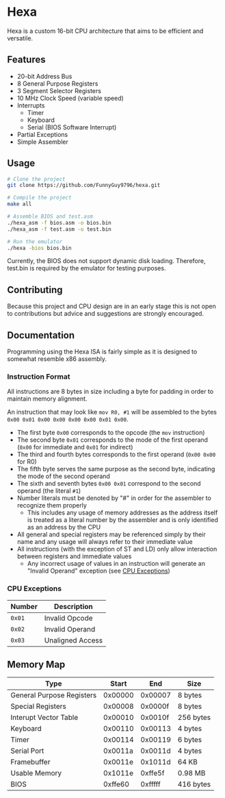 # Hexa
Hexa is a custom 16-bit CPU architecture that aims to be efficient and versatile.

## Features
- 20-bit Address Bus
- 8 General Purpose Registers
- 3 Segment Selector Registers
- 10 MHz Clock Speed (variable speed)
- Interrupts
  - Timer
  - Keyboard
  - Serial (BIOS Software Interrupt)
- Partial Exceptions
- Simple Assembler

## Usage
``` bash
# Clone the project
git clone https://github.com/FunnyGuy9796/hexa.git

# Compile the project
make all

# Assemble BIOS and test.asm
./hexa_asm -f bios.asm -o bios.bin
./hexa_asm -f test.asm -o test.bin

# Run the emulator
./hexa -bios bios.bin
```
Currently, the BIOS does not support dynamic disk loading. Therefore, test.bin is required by the emulator for testing purposes.

## Contributing
Because this project and CPU design are in an early stage this is not open to contributions but advice and suggestions are strongly encouraged.

## Documentation
Programming using the Hexa ISA is fairly simple as it is designed to somewhat resemble x86 assembly.

### Instruction Format
All instructions are 8 bytes in size including a byte for padding in order to maintain memory alignment.

An instruction that may look like `mov R0, #1` will be assembled to the bytes `0x00 0x01 0x00 0x00 0x00 0x00 0x01 0x00`.
- The first byte `0x00` corresponds to the opcode (the `mov` instruction)
- The second byte `0x01` corresponds to the mode of the first operand (`0x00` for immediate and `0x01` for indirect)
- The third and fourth bytes corresponds to the first operand (`0x00 0x00` for R0)
- The fifth byte serves the same purpose as the second byte, indicating the mode of the second operand
- The sixth and seventh bytes `0x00 0x01` correspond to the second operand (the literal `#1`)
- Number literals must be denoted by "#" in order for the assembler to recognize them properly
  - This includes any usage of memory addresses as the address itself is treated as a literal number by the assembler and is only identified as an address by the CPU
- All general and special registers may be referenced simply by their name and any usage will always refer to their immediate value
- All instructions (with the exception of ST and LD) only allow interaction between registers and immediate values
  - Any incorrect usage of values in an instruction will generate an "Invalid Operand" exception (see [CPU Exceptions](#cpu-exceptions))

### CPU Exceptions
| Number | Description      |
|--------|------------------|
| `0x01` | Invalid Opcode   |
| `0x02` | Invalid Operand  |
| `0x03` | Unaligned Access |

## Memory Map
| Type                      | Start   | End     | Size      |
|---------------------------|---------|---------|-----------|
| General Purpose Registers | 0x00000 | 0x00007 | 8 bytes   |
| Special Registers         | 0x00008 | 0x0000f | 8 bytes   |
| Interupt Vector Table     | 0x00010 | 0x0010f | 256 bytes |
| Keyboard                  | 0x00110 | 0x00113 | 4 bytes   |
| Timer                     | 0x00114 | 0x00119 | 6 bytes   |
| Serial Port               | 0x0011a | 0x0011d | 4 bytes   |
| Framebuffer               | 0x0011e | 0x1011d | 64 KB     |
| Usable Memory             | 0x1011e | 0xffe5f | 0.98 MB   |
| BIOS                      | 0xffe60 | 0xfffff | 416 bytes |